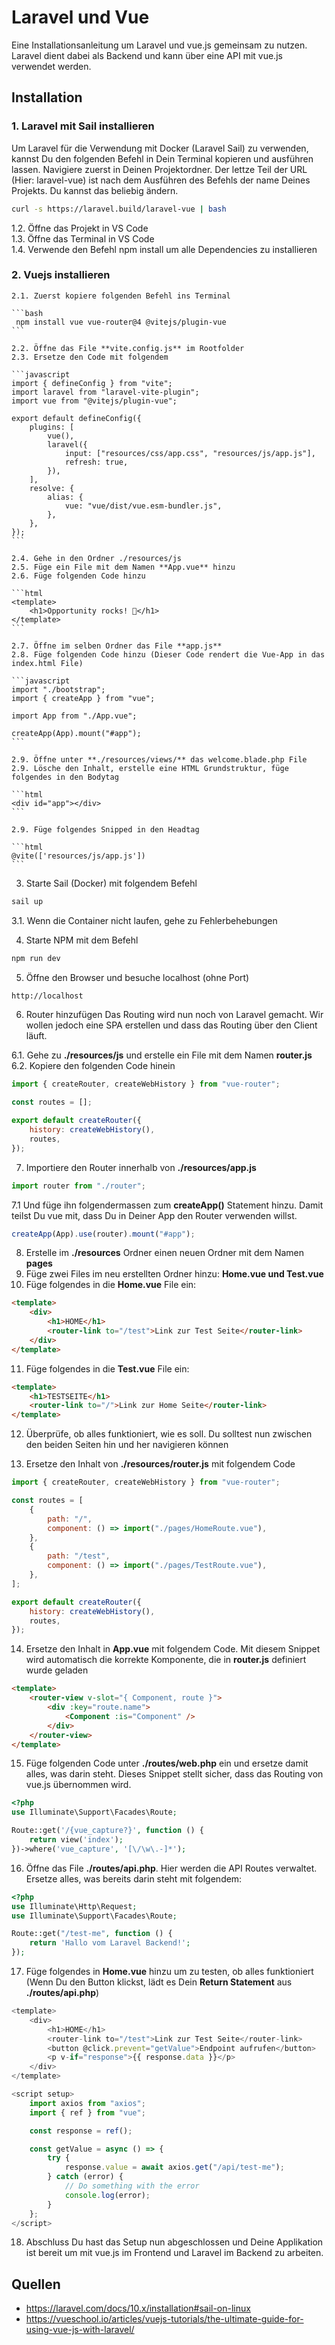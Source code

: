 # Laravel und Vue

Eine Installationsanleitung um Laravel und vue.js gemeinsam zu nutzen. Laravel dient dabei als Backend und kann über eine API mit vue.js verwendet werden.

## Installation

### 1. Laravel mit Sail installieren

Um Laravel für die Verwendung mit Docker (Laravel Sail) zu verwenden, kannst Du den folgenden Befehl in Dein Terminal kopieren und ausführen lassen. Navigiere zuerst in Deinen Projektordner. Der lettze Teil der URL (Hier: laravel-vue) ist nach dem Ausführen des Befehls der name Deines Projekts. Du kannst das beliebig ändern.

```bash
curl -s https://laravel.build/laravel-vue | bash
```

1.2. Öffne das Projekt in VS Code  
1.3. Öffne das Terminal in VS Code  
1.4. Verwende den Befehl npm install um alle Dependencies zu installieren

### 2. Vuejs installieren

    2.1. Zuerst kopiere folgenden Befehl ins Terminal

    ```bash
     npm install vue vue-router@4 @vitejs/plugin-vue
    ```

    2.2. Öffne das File **vite.config.js** im Rootfolder
    2.3. Ersetze den Code mit folgendem

    ```javascript
    import { defineConfig } from "vite";
    import laravel from "laravel-vite-plugin";
    import vue from "@vitejs/plugin-vue";

    export default defineConfig({
        plugins: [
            vue(),
            laravel({
                input: ["resources/css/app.css", "resources/js/app.js"],
                refresh: true,
            }),
        ],
        resolve: {
            alias: {
                vue: "vue/dist/vue.esm-bundler.js",
            },
        },
    });
    ```

    2.4. Gehe in den Ordner ./resources/js
    2.5. Füge ein File mit dem Namen **App.vue** hinzu
    2.6. Füge folgenden Code hinzu

    ```html
    <template>
        <h1>Opportunity rocks! 🤘</h1>
    </template>
    ```

    2.7. Öffne im selben Ordner das File **app.js**
    2.8. Füge folgenden Code hinzu (Dieser Code rendert die Vue-App in das index.html File)

    ```javascript
    import "./bootstrap";
    import { createApp } from "vue";

    import App from "./App.vue";

    createApp(App).mount("#app");
    ```

    2.9. Öffne unter **./resources/views/** das welcome.blade.php File
    2.9. Lösche den Inhalt, erstelle eine HTML Grundstruktur, füge folgendes in den Bodytag

    ```html
    <div id="app"></div>
    ```

    2.9. Füge folgendes Snipped in den Headtag

    ```html
    @vite(['resources/js/app.js'])
    ```

3. Starte Sail (Docker) mit folgendem Befehl

```bash
sail up
```

3.1. Wenn die Container nicht laufen, gehe zu Fehlerbehebungen

4. Starte NPM mit dem Befehl

```bash
npm run dev
```

5. Öffne den Browser und besuche localhost (ohne Port)

```bash
http://localhost
```

6. Router hinzufügen
   Das Routing wird nun noch von Laravel gemacht. Wir wollen jedoch eine SPA erstellen und dass das Routing über den Client läuft.

6.1. Gehe zu **./resources/js** und erstelle ein File mit dem Namen **router.js**
6.2. Kopiere den folgenden Code hinein

```javascript
import { createRouter, createWebHistory } from "vue-router";

const routes = [];

export default createRouter({
    history: createWebHistory(),
    routes,
});
```

7. Importiere den Router innerhalb von **./resources/app.js**

```javascript
import router from "./router";
```

7.1 Und füge ihn folgendermassen zum **createApp()** Statement hinzu. Damit teilst Du vue mit, dass Du in Deiner App den Router verwenden willst.

```javascript
createApp(App).use(router).mount("#app");
```

8. Erstelle im **./resources** Ordner einen neuen Ordner mit dem Namen **pages**
9. Füge zwei Files im neu erstellten Ordner hinzu: **Home.vue und Test.vue**
10. Füge folgendes in die **Home.vue** File ein:

```html
<template>
    <div>
        <h1>HOME</h1>
        <router-link to="/test">Link zur Test Seite</router-link>
    </div>
</template>
```

11. Füge folgendes in die **Test.vue** File ein:

```html
<template>
    <h1>TESTSEITE</h1>
    <router-link to="/">Link zur Home Seite</router-link>
</template>
```

12. Überprüfe, ob alles funktioniert, wie es soll. Du solltest nun zwischen den beiden Seiten hin und her navigieren können

13. Ersetze den Inhalt von **./resources/router.js** mit folgendem Code

```javascript
import { createRouter, createWebHistory } from "vue-router";

const routes = [
    {
        path: "/",
        component: () => import("./pages/HomeRoute.vue"),
    },
    {
        path: "/test",
        component: () => import("./pages/TestRoute.vue"),
    },
];

export default createRouter({
    history: createWebHistory(),
    routes,
});
```

14. Ersetze den Inhalt in **App.vue** mit folgendem Code. Mit diesem Snippet wird automatisch die korrekte Komponente, die in **router.js** definiert wurde geladen

```html
<template>
    <router-view v-slot="{ Component, route }">
        <div :key="route.name">
            <Component :is="Component" />
        </div>
    </router-view>
</template>
```

15. Füge folgenden Code unter **./routes/web.php** ein und ersetze damit alles, was darin steht. Dieses Snippet stellt sicher, dass das Routing von vue.js übernommen wird.

```php
<?php
use Illuminate\Support\Facades\Route;

Route::get('/{vue_capture?}', function () {
    return view('index');
})->where('vue_capture', '[\/\w\.-]*');
```

16. Öffne das File **./routes/api.php**. Hier werden die API Routes verwaltet. Ersetze alles, was bereits darin steht mit folgendem:

```php
<?php
use Illuminate\Http\Request;
use Illuminate\Support\Facades\Route;

Route::get("/test-me", function () {
    return 'Hallo vom Laravel Backend!';
});
```

17. Füge folgendes in **Home.vue** hinzu um zu testen, ob alles funktioniert (Wenn Du den Button klickst, lädt es Dein **Return Statement** aus **./routes/api.php**)

```javascript
<template>
    <div>
        <h1>HOME</h1>
        <router-link to="/test">Link zur Test Seite</router-link>
        <button @click.prevent="getValue">Endpoint aufrufen</button>
        <p v-if="response">{{ response.data }}</p>
    </div>
</template>

<script setup>
    import axios from "axios";
    import { ref } from "vue";

    const response = ref();

    const getValue = async () => {
        try {
            response.value = await axios.get("/api/test-me");
        } catch (error) {
            // Do something with the error
            console.log(error);
        }
    };
</script>

```

18. Abschluss
    Du hast das Setup nun abgeschlossen und Deine Applikation ist bereit um mit vue.js im Frontend und Laravel im Backend zu arbeiten.

## Quellen

-   https://laravel.com/docs/10.x/installation#sail-on-linux
-   https://vueschool.io/articles/vuejs-tutorials/the-ultimate-guide-for-using-vue-js-with-laravel/
